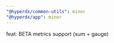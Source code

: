 ```yaml
---
"@hyperdx/common-utils": minor
"@hyperdx/app": minor
---
```


feat: BETA metrics support (sum + gauge)
